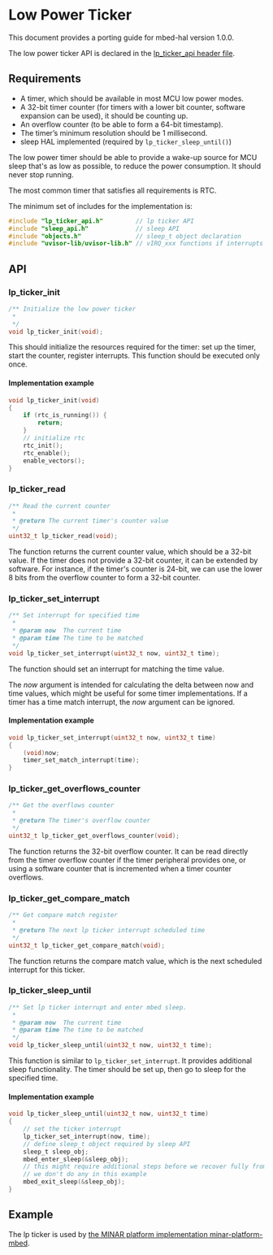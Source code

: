 # Low Power Ticker

This document provides a porting guide for mbed-hal version 1.0.0.

The low power ticker API is declared in the [lp_ticker_api header file](https://github.com/ARMmbed/mbed-hal/blob/master/mbed-hal/lp_ticker_api.h).

## Requirements

- A timer, which should be available in most MCU low power modes.
- A 32-bit timer counter (for timers with a lower bit counter, software expansion can be used), it should be counting up.
- An overflow counter (to be able to form a 64-bit timestamp).
- The timer’s minimum resolution should be 1 millisecond.
- sleep HAL implemented (required by ``lp_ticker_sleep_until()``)

The low power timer should be able to provide a wake-up source for MCU sleep that's as low as possible, to reduce the power consumption. It should never stop running.

The most common timer that satisfies all requirements is RTC.

The minimum set of includes for the implementation is:

```c
#include "lp_ticker_api.h"         // lp ticker API
#include "sleep_api.h"             // sleep API
#include "objects.h"               // sleep_t object declaration
#include "uvisor-lib/uvisor-lib.h" // vIRQ_xxx functions if interrupts are used
```

## API

### lp_ticker_init

```c
/** Initialize the low power ticker
 *
 */
void lp_ticker_init(void);
```

This should initialize the resources required for the timer: set up the timer, start the counter, register interrupts. This function should be executed only once.

#### Implementation example

```c
void lp_ticker_init(void)
{
    if (rtc_is_running()) {
        return;
    }
    // initialize rtc
    rtc_init();
    rtc_enable();
    enable_vectors();
}
```

### lp_ticker_read

```c
/** Read the current counter
 *
 * @return The current timer's counter value
 */
uint32_t lp_ticker_read(void);
```

The function returns the current counter value, which should be a 32-bit value. If the timer does not provide a 32-bit counter, it can be extended by software. For instance, if the timer's counter is 24-bit, we can use the lower 8 bits from the overflow counter to form a 32-bit counter.


### lp_ticker_set_interrupt

```c
/** Set interrupt for specified time
 *
 * @param now  The current time
 * @param time The time to be matched
 */
void lp_ticker_set_interrupt(uint32_t now, uint32_t time);
```

The function should set an interrupt for matching the time value.

The *now* argument is intended for calculating the delta between now and time values, which might be useful for some timer implementations. If a timer has a time match interrupt, the *now* argument can be ignored.

#### Implementation example

```c
void lp_ticker_set_interrupt(uint32_t now, uint32_t time)
{
    (void)now;
    timer_set_match_interrupt(time);
}
```


### lp_ticker_get_overflows_counter

```c
/** Get the overflows counter
 *
 * @return The timer's overflow counter
 */
uint32_t lp_ticker_get_overflows_counter(void);
```

The function returns the 32-bit overflow counter. It can be read directly from the timer overflow counter if the timer peripheral provides one, or using a software counter that is incremented when a timer counter overflows.


### lp_ticker_get_compare_match

```c
/** Get compare match register
 *
 * @return The next lp ticker interrupt scheduled time
 */
uint32_t lp_ticker_get_compare_match(void);
```

The function returns the compare match value, which is the next scheduled interrupt for this ticker.


### lp_ticker_sleep_until

```c
/** Set lp ticker interrupt and enter mbed sleep.
 *
 * @param now  The current time
 * @param time The time to be matched
 */
void lp_ticker_sleep_until(uint32_t now, uint32_t time);
```

This function is similar to ``lp_ticker_set_interrupt``. It provides additional sleep functionality. The timer should be set up, then go to sleep for the specified time.

#### Implementation example

```c
void lp_ticker_sleep_until(uint32_t now, uint32_t time)
{
    // set the ticker interrupt
    lp_ticker_set_interrupt(now, time);
    // define sleep_t object required by sleep API
    sleep_t sleep_obj;
    mbed_enter_sleep(&sleep_obj);
    // this might require additional steps before we recover fully from the sleep
    // we don't do any in this example
    mbed_exit_sleep(&sleep_obj);
}
```


## Example

The lp ticker is used by [the MINAR platform implementation minar-platform-mbed](https://github.com/ARMmbed/minar-platform-mbed).


